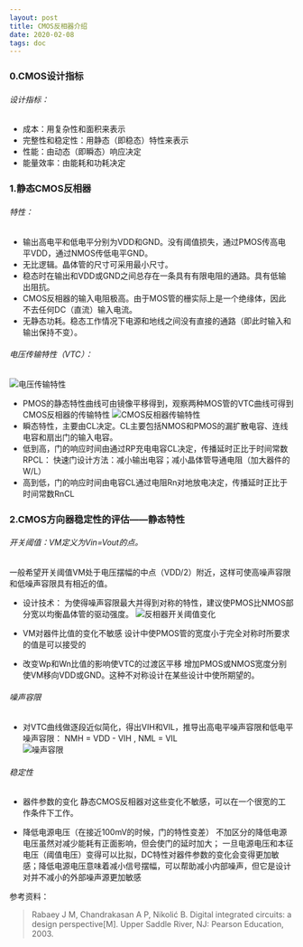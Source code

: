 ```yaml
---
layout: post
title: CMOS反相器介绍
date: 2020-02-08
tags: doc
---  
```


### 0.CMOS设计指标
###### 设计指标：
- 成本：用复杂性和面积来表示
- 完整性和稳定性：用静态（即稳态）特性来表示
- 性能：由动态（即瞬态）响应决定
- 能量效率：由能耗和功耗决定

### 1.静态CMOS反相器
###### 特性：
- 输出高电平和低电平分别为VDD和GND。没有阈值损失，通过PMOS传高电平VDD，通过NMOS传低电平GND。
- 无比逻辑。晶体管的尺寸可采用最小尺寸。
-  稳态时在输出和VDD或GND之间总存在一条具有有限电阻的通路。具有低输出阻抗。
- CMOS反相器的输入电阻极高。由于MOS管的栅实际上是一个绝缘体，因此不去任何DC（直流）输入电流。
- 无静态功耗。稳态工作情况下电源和地线之间没有直接的通路（即此时输入和输出保持不变）。

###### 电压传输特性（VTC）：
![电压传输特性](http://sliu0827.github.io\images\bolg\doc\fig1.png#pic_center "电压传输特性")

- PMOS的静态特性曲线可由镜像平移得到，观察两种MOS管的VTC曲线可得到CMOS反相器的传输特性
![CMOS反相器传输特性](http://sliu0827.github.io\images\blog\doc\fig2.png#pic_center "CMOS反相器传输特性")
- 瞬态特性，主要由CL决定。CL主要包括NMOS和PMOS的漏扩散电容、连线电容和扇出门的输入电容。
- 低到高，门的响应时间由通过RP充电电容CL决定，传播延时正比于时间常数RPCL：
快速门设计方法：减小输出电容；减小晶体管导通电阻（加大器件的W/L）
- 高到低，门的响应时间由电容CL通过电阻Rn对地放电决定，传播延时正比于时间常数RnCL

### 2.CMOS方向器稳定性的评估——静态特性
###### 开关阈值：VM定义为Vin=Vout的点。
一般希望开关阈值VM处于电压摆幅的中点（VDD/2）附近，这样可使高噪声容限和低噪声容限具有相近的值。

 - 设计技术：
为使得噪声容限最大并得到对称的特性，建议使PMOS比NMOS部分宽以均衡晶体管的驱动强度。
![反相器开关阈值变化](http://sliu0827.github.io\images\blog\doc\fig3.png#pic_center "反相器开关阈值变化")

 - VM对器件比值的变化不敏感
设计中使PMOS管的宽度小于完全对称时所要求的值是可以接受的

 - 改变Wp和Wn比值的影响使VTC的过渡区平移
增加PMOS或NMOS宽度分别使VM移向VDD或GND。这种不对称设计在某些设计中使所期望的。

###### 噪声容限
 - 对VTC曲线做逐段近似简化，得出VIH和VIL，推导出高电平噪声容限和低电平噪声容限：
NMH = VDD - VIH , NML = VIL  
![噪声容限](http://sliu0827.github.io\images\blog\doc\fig4.png#pic_center "噪声容限")

###### 稳定性
 - 器件参数的变化
静态CMOS反相器对这些变化不敏感，可以在一个很宽的工作条件下工作。

 - 降低电源电压（在接近100mV的时候，门的特性变差）
不加区分的降低电源电压虽然对减少能耗有正面影响，但会使门的延时加大；
一旦电源电压和本征电压（阈值电压）变得可以比拟，DC特性对器件参数的变化会变得更加敏感；降低电源电压意味着减小信号摆幅，可以帮助减小内部噪声，但它是设计对并不减小的外部噪声源更加敏感


参考资料：
> Rabaey J M, Chandrakasan A P, Nikolić B. Digital integrated circuits: a design perspective[M]. Upper Saddle River, NJ: Pearson Education, 2003.